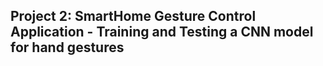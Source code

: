 ## Project 2: SmartHome Gesture Control Application - Training and Testing a CNN model for hand gestures
